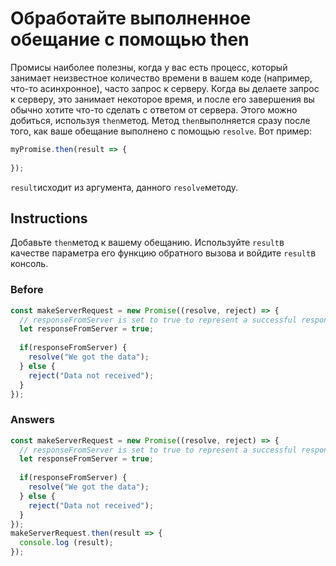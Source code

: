 # Обработайте выполненное обещание с помощью then
Промисы наиболее полезны, когда у вас есть процесс, который занимает неизвестное количество времени в вашем коде (например, что-то асинхронное), часто запрос к серверу. Когда вы делаете запрос к серверу, это занимает некоторое время, и после его завершения вы обычно хотите что-то сделать с ответом от сервера. Этого можно добиться, используя `then`метод. Метод `then`выполняется сразу после того, как ваше обещание выполнено с помощью `resolve`. Вот пример:
```javascript
myPromise.then(result => {
  
});
```
`result`исходит из аргумента, данного `resolve`методу.
## Instructions
Добавьте `then`метод к вашему обещанию. Используйте `result`в качестве параметра его функцию обратного вызова и войдите `result`в консоль.

### Before
```javascript
const makeServerRequest = new Promise((resolve, reject) => {
  // responseFromServer is set to true to represent a successful response from a server
  let responseFromServer = true;
    
  if(responseFromServer) {
    resolve("We got the data");
  } else {  
    reject("Data not received");
  }
});
```
### Answers
```javascript
const makeServerRequest = new Promise((resolve, reject) => {
  // responseFromServer is set to true to represent a successful response from a server
  let responseFromServer = true;
    
  if(responseFromServer) {
    resolve("We got the data");
  } else {  
    reject("Data not received");
  }
});
makeServerRequest.then(result => {
  console.log (result);
});
```
